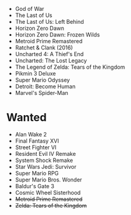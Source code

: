 - God of War
- The Last of Us
- The Last of Us: Left Behind
- Horizon Zero Dawn
- Horizon Zero Dawn: Frozen Wilds
- Metroid Prime Remastered
- Ratchet & Clank (2016)
- Uncharted 4: A Thief's End
- Uncharted: The Lost Legacy
- The Legend of Zelda: Tears of the Kingdom
- Pikmin 3 Deluxe
- Super Mario Odyssey
- Detroit: Become Human
- Marvel's Spider-Man

# Wanted

- Alan Wake 2
- Final Fantasy XVI
- Street Fighter VI
- Resident Evil IV Remake
- System Shock Remake
- Star Wars Jedi: Survivor
- Super Mario RPG
- Super Mario Bros. Wonder
- Baldur's Gate 3
- Cosmic Wheel Sisterhood
- ~~Metroid Prime Remastered~~
- ~~Zelda: Tears of the Kingdom~~